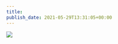 ```yaml
---
title: 
publish_date: 2021-05-29T13:31:05+00:00
---
```


![](https://lukebouch-com.s3.us-west-004.backblazeb2.com/35/54743bdf-fc05-481d-93c8-89791f60be21.png)
